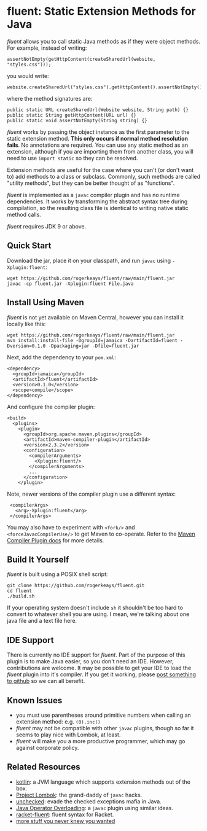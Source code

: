 # fluent: Static Extension Methods for Java

*fluent* allows you to call static Java methods as if they were object methods. For example, instead of writing:

    assertNotEmpty(getHttpContent(createSharedUrl(website, "styles.css")));

you would write:

    website.createSharedUrl("styles.css").getHttpContent().assertNotEmpty();

where the method signatures are:

    public static URL createSharedUrl(Website website, String path) {}
    public static String getHttpContent(URL url) {}
    public static void assertNotEmpty(String string) {}

*fluent* works by passing the object instance as the first parameter to the static extension method. **This only occurs if normal method resolution fails**. No annotations are required. You can use any static method as an extension, although if you are importing them from another class, you will need to use `import static` so they can be resolved.

Extension methods are useful for the case where you can't (or don't want to) add methods to a class or subclass. Commonly, such methods are called "utility methods", but they can be better thought of as "functions".

*fluent* is implemented as a `javac` compiler plugin and has no runtime dependencies. It works by transforming the abstract syntax tree during compilation, so the resulting class file is identical to writing native static method calls.

*fluent* requires JDK 9 or above.

## Quick Start

Download the jar, place it on your classpath, and run `javac` using `-Xplugin:fluent`:

    wget https://github.com/rogerkeays/fluent/raw/main/fluent.jar
    javac -cp fluent.jar -Xplugin:fluent File.java

## Install Using Maven

*fluent* is not yet available on Maven Central, however you can install it locally like this:

    wget https://github.com/rogerkeays/fluent/raw/main/fluent.jar
    mvn install:install-file -DgroupId=jamaica -DartifactId=fluent -Dversion=0.1.0 -Dpackaging=jar -Dfile=fluent.jar
    
Next, add the dependency to your `pom.xml`:

    <dependency>
      <groupId>jamaica</groupId>
      <artifactId>fluent</artifactId>
      <version>0.1.0</version>
      <scope>compile</scope>
    </dependency>

And configure the compiler plugin:

    <build>
      <plugins>
        <plugin>
          <groupId>org.apache.maven.plugins</groupId>
          <artifactId>maven-compiler-plugin</artifactId>
          <version>2.3.2</version>
          <configuration>
            <compilerArguments>
              <Xplugin:fluent/>
            </compilerArguments>
            ...
          </configuration>
        </plugin>

Note, newer versions of the compiler plugin use a different syntax:

     <compilerArgs>
       <arg>-Xplugin:fluent</arg>
     </compilerArgs>

You may also have to experiment with `<fork/>` and `<forceJavacCompilerUse/>` to get Maven to co-operate. Refer to the [Maven Compiler Plugin docs](https://maven.apache.org/plugins/maven-compiler-plugin/compile-mojo.html) for more details.

## Build It Yourself

*fluent* is built using a POSIX shell script:

    git clone https://github.com/rogerkeays/fluent.git
    cd fluent
    ./build.sh

If your operating system doesn't include `sh` it shouldn't be too hard to convert to whatever shell you are using. I mean, we're talking about one java file and a text file here.

## IDE Support

There is currently no IDE support for *fluent*. Part of the purpose of this plugin is to make Java easier, so you don't need an IDE. However, contributions are welcome. It may be possible to get your IDE to load the *fluent* plugin into it's compiler. If you get it working, please [post something to github](https://github.com/rogerkeays/fluent/issues) so we can all benefit.

## Known Issues

   * you must use parentheses around primitive numbers when calling an extension method: e.g. `(0).inc()` 
   * *fluent* may not be compatible with other `javac` plugins, though so far it seems to play nice with Lombok, at least.
   * *fluent* will make you a more productive programmer, which may go against corporate policy.

## Related Resources

   * [kotlin](https://kotlinlang.org): a JVM language which supports extension methods out of the box.
   * [Project Lombok](https://github.com/projectlombok/lombok): the grand-daddy of `javac` hacks.
   * [unchecked](https://github.com/rogerkeays/unchecked): evade the checked exceptions mafia in Java.
   * [Java Operator Overloading](https://github.com/amelentev/java-oo): a `javac` plugin using similar ideas.
   * [racket-fluent](https://github.com/rogerkeays/racket-fluent): fluent syntax for Racket.
   * [more stuff you never knew you wanted](https://rogerkeays.com)

